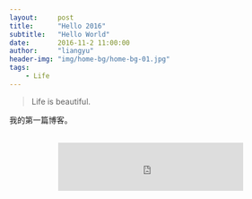 ```yaml
---
layout:     post
title:      "Hello 2016"
subtitle:   "Hello World"
date:       2016-11-2 11:00:00
author:     "liangyu"
header-img: "img/home-bg/home-bg-01.jpg"
tags:
    - Life
---
```


>Life is beautiful.

我的第一篇博客。

<center>
    <br>
        <iframe frameborder="no" border="0" marginwidth="0" marginheight="0" width="330" height="86" src="https://music.163.com/outchain/player?type=2&id=28068308&auto=1&height=66">
        </iframe>
    <br>
</center>